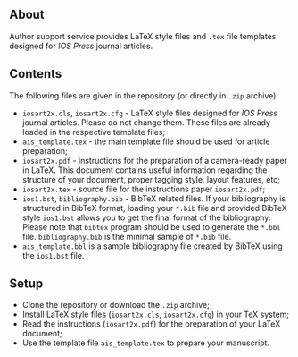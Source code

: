 ## About

Author support service provides LaTeX style files and `.tex` file templates designed for *IOS Press* journal articles.

## Contents

The following files are given in the repository (or directly in `.zip` archive):

- `iosart2x.cls`, `iosart2x.cfg` - LaTeX style files designed for *IOS Press* journal articles. Please do not change them. These files are already loaded in the respective template files; 
- `ais_template.tex` - the main template file should be used for article preparation;
- `iosart2x.pdf` - instructions for the preparation of a
camera-ready paper in LaTeX. This document contains useful information regarding the structure of your document, proper tagging style, layout features, etc;
- `iosart2x.tex` - source file for the instructions paper `iosart2x.pdf`;
- `ios1.bst`, `bibliography.bib` - BibTeX related files. If your bibliography is structured in BibTeX format, loading your `*.bib` file and provided BibTeX style `ios1.bst` allows you to get the final format of the bibliography. Please note that `bibtex` program should be used to generate the `*.bbl` file. `bibliography.bib` is the minimal sample of `*.bib` file.
- `ais_template.bbl` is a sample bibliography file created by BibTeX using the `ios1.bst` file.

## Setup

- Clone the repository or download the `.zip` archive;
- Install LaTeX style files (`iosart2x.cls`, `iosart2x.cfg`) in your TeX system;
- Read the instructions (`iosart2x.pdf`) for the preparation of your LaTeX document;
- Use the template file `ais_template.tex` to prepare your manuscript.

